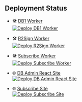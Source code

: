 ## Deployment Status

- 🛠️ [DB1 Worker](https://github.com/lladnew/gr8r/actions/workflows/deploy-db1-worker.yml)  
  [![Deploy DB1 Worker](https://github.com/lladnew/gr8r/actions/workflows/deploy-db1-worker.yml/badge.svg)](https://github.com/lladnew/gr8r/actions/workflows/deploy-db1-worker.yml)

- 🛠️ [R2Sign Worker](https://github.com/lladnew/gr8r/actions/workflows/deploy-r2sign-worker.yml)  
  [![Deploy R2Sign Worker](https://github.com/lladnew/gr8r/actions/workflows/deploy-r2sign-worker.yml/badge.svg)](https://github.com/lladnew/gr8r/actions/workflows/deploy-r2sign-worker.yml)

- 🛠️ [Subscribe Worker](https://github.com/lladnew/gr8r/actions/workflows/deploy-subscribe-worker.yml)  
  [![Deploy Subscribe Worker](https://github.com/lladnew/gr8r/actions/workflows/deploy-subscribe-worker.yml/badge.svg)](https://github.com/lladnew/gr8r/actions/workflows/deploy-subscribe-worker.yml)

- 🌐 [DB Admin React Site](https://github.com/lladnew/gr8r/actions/workflows/deploy-dbadmin-react-site.yml)  
  [![Deploy DB Admin React Site](https://github.com/lladnew/gr8r/actions/workflows/deploy-dbadmin-react-site.yml/badge.svg)](https://github.com/lladnew/gr8r/actions/workflows/deploy-dbadmin-react-site.yml)

- 🌐 [Subscribe Site](https://github.com/lladnew/gr8r/actions/workflows/deploy-subscribe-site.yml)  
  [![Deploy Subscribe Site](https://github.com/lladnew/gr8r/actions/workflows/deploy-subscribe-site.yml/badge.svg)](https://github.com/lladnew/gr8r/actions/workflows/deploy-subscribe-site.yml)
